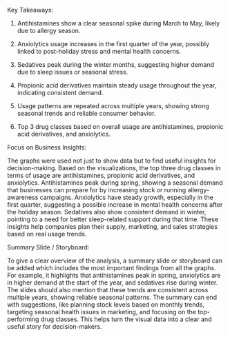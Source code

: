 
Key Takeaways:
1. Antihistamines show a clear seasonal spike during March to May, likely due to allergy season.

2. Anxiolytics usage increases in the first quarter of the year, possibly linked to post-holiday stress and mental health concerns.

3. Sedatives peak during the winter months, suggesting higher demand due to sleep issues or seasonal stress.

4. Propionic acid derivatives maintain steady usage throughout the year, indicating consistent demand.

5. Usage patterns are repeated across multiple years, showing strong seasonal trends and reliable consumer behavior.

6. Top 3 drug classes based on overall usage are antihistamines, propionic acid derivatives, and anxiolytics.

Focus on Business Insights:

The graphs were used not just to show data but to find useful insights for decision-making. Based on the visualizations, the top three drug classes in terms of usage are antihistamines, propionic acid derivatives, and anxiolytics. Antihistamines peak during spring, showing a seasonal demand that businesses can prepare for by increasing stock or running allergy-awareness campaigns. Anxiolytics have steady growth, especially in the first quarter, suggesting a possible increase in mental health concerns after the holiday season. Sedatives also show consistent demand in winter, pointing to a need for better sleep-related support during that time. These insights help companies plan their supply, marketing, and sales strategies based on real usage trends.

Summary Slide / Storyboard:

To give a clear overview of the analysis, a summary slide or storyboard can be added which includes the most important findings from all the graphs. For example, it highlights that antihistamines peak in spring, anxiolytics are in higher demand at the start of the year, and sedatives rise during winter. The slides should also mention that these trends are consistent across multiple years, showing reliable seasonal patterns. The summary can end with suggestions, like planning stock levels based on monthly trends, targeting seasonal health issues in marketing, and focusing on the top-performing drug classes. This helps turn the visual data into a clear and useful story for decision-makers.
